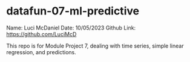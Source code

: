 # datafun-07-ml-predictive
Name: Luci McDaniel
Date: 10/05/2023
Github Link: https://github.com/LuciMcD 

This repo is for Module Project 7, dealing with time series, simple linear regression, and predictions. 

